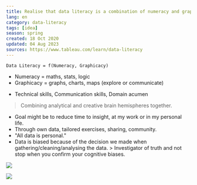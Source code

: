 ```yaml
---
title: Realise that data literacy is a combination of numeracy and graphicacy 
lang: en
category: data-literacy
tags: [idea]
season: spring
created: 18 Oct 2020
updated: 04 Aug 2023
sources: https://www.tableau.com/learn/data-literacy
---
```


`Data Literacy = f(Numeracy, Graphicacy)`
- Numeracy = maths, stats, logic
- Graphicacy = graphs, charts, maps (explore or communicate)

+ Technical skills, Communication skills, Domain acumen

> Combining analytical and creative brain hemispheres together.

* Goal might be to reduce time to insight, at my work or in my personal life. 
* Through own data, tailored exercises, sharing, community.
* "All data is personal."
* Data is biased because of the decision we made when gathering/cleaning/analysing the data. > Investigator of truth and not stop when you confirm your cognitive biases.

![](../../assets/files/data-training.jpg)

![](../../assets/files/data-literacy-score.jpg)
